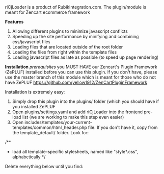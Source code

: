 riCjLoader is a product of RubikIntegration.com. The plugin/module is meant for Zencart ecommerce framework

**Features**
1. Allowing different plugins to minimize javascript conflicts
2. Speeding up the site performance by minifying and combining css/javascript files
3. Loading files that are located outside of the root folder
4. Loading the files from right within the template files
5. Loading javascript files as late as possible (to speed up page rendering)

**Installation**
*prerequisites* you MUST HAVE our Zencart's Plugin Framework (ZePLUF) installed before you can use this plugin. If you don't have, please use the master branch of this module which is meant for those who do not have ZePLUF
https://github.com/yellow1912/ZenCartPluginFramework

Installation is extremely easy:
1. Simply drop this plugin into the plugins/ folder (which you should have if you installed ZePLUF
2. Open plugins/settings.yaml and add riCjLoader into the frontend pre-load list (we are working to make this step even easier)
3. Open includes/templates/your-current-templates/common/html_header.php file. If you don't have it, copy from the template_default/ folder.
Look for: 

/**
 * load all template-specific stylesheets, named like "style*.css", alphabetically
 */

Delete everything below until you find:
</head>